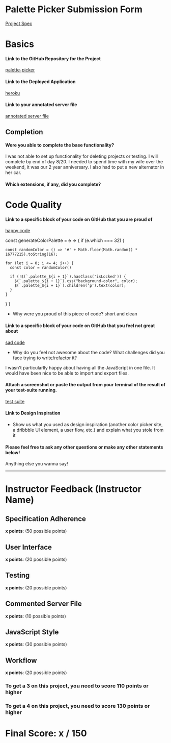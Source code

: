 # Palette Picker Submission Form

[Project Spec](http://frontend.turing.io/projects/palette-picker.html)

# Basics

#### Link to the GitHub Repository for the Project
[palette-picker](https://github.com/gavin-love/PalettePicker)

#### Link to the Deployed Application
[heroku](https://another-palette-picker.herokuapp.com/)

#### Link to your annotated server file
[annotated server file]()

## Completion

#### Were you able to complete the base functionality?
I was not able to set up functionality for deleting projects or testing. I will complete by end of day 8/20. I needed to spend time with
my wife over the weekend, it was our 2 year anniversary. I also had to put a new alternator in her car. 

#### Which extensions, if any, did you complete?

# Code Quality

#### Link to a specific block of your code on GitHub that you are proud of
[happy code]()

const generateColorPalette = e => {
  if (e.which === 32) {

    const randomColor = () => '#' + Math.floor(Math.random() * 16777215).toString(16);

    for (let i = 0; i <= 4; i++) {
      const color = randomColor()

      if (!$(`.palette_${i + 1}`).hasClass('isLocked')) {
        $(`.palette_${i + 1}`).css("background-color", color);
        $(`.palette_${i + 1}`).children('p').text(color);
      }
    }
  }
}

* Why were you proud of this piece of code?
short and clean

#### Link to a specific block of your code on GitHub that you feel not great about
[sad code]()

* Why do you feel not awesome about the code? What challenges did you face trying to write/refactor it?

I wasn't particularlly happy about having all the JavaScript in one file. It would have been nice to be able to import and export files.

#### Attach a screenshot or paste the output from your terminal of the result of your test-suite running.

[test suite]()

#### Link to Design Inspiration

* Show us what you used as design inspiration (another color picker site, a dribbble UI element, a user flow, etc.) and explain what you stole from it

#### Please feel free to ask any other questions or make any other statements below!

Anything else you wanna say!

-----


# Instructor Feedback (Instructor Name)

## Specification Adherence

**x points**: (50 possible points)

## User Interface

**x points**: (20 possible points)

## Testing

**x points**: (20 possible points)

## Commented Server File

**x points**: (10 possible points)

## JavaScript Style

**x points**: (30 possible points)

## Workflow

**x points**: (20 possible points)


### To get a 3 on this project, you need to score 110 points or higher
### To get a 4 on this project, you need to score 130 points or higher

# Final Score: x / 150

